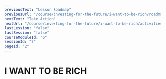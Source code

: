 ```yaml
---
previousText: "Lesson Roadmap"
previousUrl: "/course/investing-for-the-future/i-want-to-be-rich/roadmap"
nextText: "Take Action"
nextUrl: "/course/investing-for-the-future/i-want-to-be-rich/activities"
lastLession: "false"
lastSession: "false"
courseModuleId: "6"
sessionId: "7"
pageId: "2"
---
```



# I WANT TO BE RICH
<sparkle-video-player src="./animation/m4l1.mp4" />
